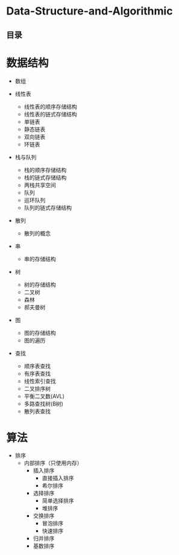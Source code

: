 # Data-Structure-and-Algorithmic

目录
---

#  数据结构
   *  数组
   *  线性表
      *  线性表的顺序存储结构
      *  线性表的链式存储结构
      *  单链表
      *  静态链表
      *  双向链表
      *  环链表
   *  栈与队列
      *  栈的顺序存储结构
      *  栈的链式存储结构
      *  两栈共享空间
      *  队列
      *  巡环队列
      *  队列的链式存储结构
   *  散列
      *  散列的概念
      
   *  串
      *  串的存储结构
   *  树
      *  树的存储结构
      *  二叉树
      *  森林
      *  郝夫曼树
   *  图
      *  图的存储结构
      *  图的遍历
   *  查找
      *  顺序表查找
      *  有序表查找
      *  线性索引查找
      *  二叉排序树
      *  平衡二叉数(AVL)
      *  多路查找树(B树)
      *  散列表查找
      

#  算法

   *  排序
      * 内部排序（只使用内存）
        *  插入排序
           *  直接插入排序
           *  希尔排序
        *  选择排序
           *  简单选择排序
           *  堆排序
        *  交换排序
           *  冒泡排序
           *  快速排序
        *  归并排序
        *  基数排序
